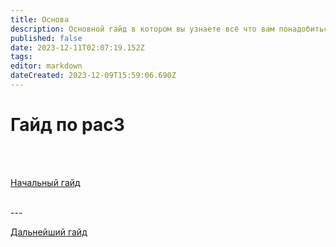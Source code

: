 ```yaml
---
title: Основа
description: Основной гайд в котором вы узнаете всё что вам понадобиться для дальнейшего изучения
published: false
date: 2023-12-11T02:07:19.152Z
tags: 
editor: markdown
dateCreated: 2023-12-09T15:59:06.690Z
---
```


# Гайд по pac3
<br>
<br>

<a href="https://wiki.motorolaservers.ru/PAC3/Начальный_гайд" target="_blank" rel="noopener noreferrer">Начальный гайд</a>

<br>
---
<br>

<a href="https://wiki.motorolaservers.ru/PAC3/new-page">Дальнейший гайд</a>
<br>